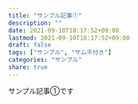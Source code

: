 ```yaml
---
title: "サンプル記事①"
description: ""
date: 2021-09-10T18:17:52+09:00
lastmod: 2021-09-10T18:17:52+09:00
draft: false
tags: ["サンプル", "サムネ付き"]
categories: "サンプル"
share: true
---
```


サンプル記事①です
